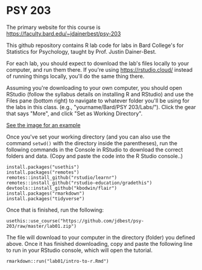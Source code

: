 # PSY 203

The primary website for this course is <https://faculty.bard.edu/~jdainerbest/psy-203>

This github repository contains R lab code for labs in Bard College's for Statistics for Psychology, taught by Prof. Justin Dainer-Best. 

For each lab, you should expect to download the lab's files locally to your computer, and run them there. If you're using https://rstudio.cloud/ instead of running things locally, you'll do the same thing there.

Assuming you're downloading to your own computer, you should open RStudio (follow the syllabus details on installing R and RStudio) and use the Files pane (bottom right) to navigate to whatever folder you'll be using for the labs in this class. (e.g., "yourname/Bard/PSY 203/Labs/"). Click the gear that says "More", and click "Set as Working Directory". 

[See the image for an example](set-working-directory.png)

Once you've set your working directory (and you can also use the command `setwd()` with the directory inside the parentheses), run the following commands in the Console in RStudio to download the correct folders and data. (Copy and paste the code into the R Studio console..)

```
install.packages("usethis")
install.packages("remotes")
remotes::install_github("rstudio/learnr")
remotes::install_github("rstudio-education/gradethis")
devtools::install_github("kbodwin/flair")
install.packages("rmarkdown")
install.packages("tidyverse")
```

Once that is finished, run the following:

```
usethis::use_course("https://github.com/jdbest/psy-203/raw/master/lab01.zip")
```

The file will download to your computer in the directory (folder) you defined above. Once it has finished downloading, copy and paste the following line to run in your RStudio console, which will open the tutorial. 

```
rmarkdown::run("lab01/intro-to-r.Rmd")
```
